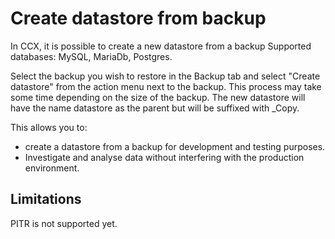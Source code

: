 # Create datastore from backup
In CCX, it is possible to create a new datastore from a backup
Supported databases: MySQL, MariaDb, Postgres.

Select the backup you wish to restore in the Backup tab and select "Create datastore" from the action menu next to the backup.
This process may take some time depending on the size of the backup.
The new datastore will have the name datastore as the parent but will be suffixed with _Copy.

This allows you to:
- create a datastore from a backup for development and testing purposes.
- Investigate and analyse data without interfering with the production environment.

## Limitations
PITR is not supported yet.